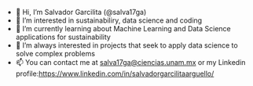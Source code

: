 - 👋 Hi, I’m Salvador Garcilita (@salva17ga) 
- 👀 I’m interested in sustainabiliry, data science and coding
- 🌱 I’m currently learning about Machine Learning and Data Science applications for sustainability 
- 💞️ I’m always interested in projects that seek to apply data science to solve complex problems
- 📫 You can contact me at salva17ga@ciencias.unam.mx or my Linkedin profile:https://www.linkedin.com/in/salvadorgarcilitaarguello/

<!---
salva17ga/salva17ga is a ✨ special ✨ repository because its `README.md` (this file) appears on your GitHub profile.
You can click the Preview link to take a look at your changes.
--->
